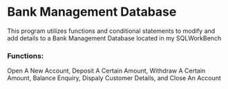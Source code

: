 # Bank Management Database

This program utilizes functions and conditional statements to modify and add details to a Bank Management Database located in my SQLWorkBench

### Functions:

Open A New Account, Deposit A Certain Amount, Withdraw A Certain Amount, Balance Enquiry, Dispaly Customer Details, and Close An Account
